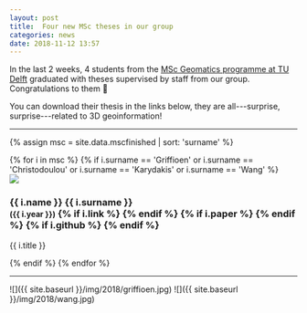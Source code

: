 ```yaml
---
layout: post
title:  Four new MSc theses in our group
categories: news
date: 2018-11-12 13:57
---
```


In the last 2 weeks, 4 students from the [MSc Geomatics programme at TU Delft](http://geomatics.tudelft.nl) graduated with theses supervised by staff from our group.
Congratulations to them 🎉

You can download their thesis in the links below, they are all---surprise, surprise---related to 3D geoinformation!

- - -

{% assign msc = site.data.mscfinished | sort: 'surname' %}

<div class="row">
{% for i in msc %}
{% if i.surname == 'Griffioen' or i.surname == 'Christodoulou' or i.surname == 'Karydakis' or i.surname == 'Wang'  %}
  <div class="col-sm-4 col-md-3">
    <div class="thumbnail">
      <a href="{{ i.link }}"><img src="{{ "/img/msc/" | append: i.image | prepend: site.baseurl }}"/></a>
      <div class="caption">
        <h3>
          {{ i.name }} {{ i.surname }} 
          <br />
          <small>({{ i.year }})</small>
        {% if i.link %}
          <small><a href="{{ i.link }}"><i class="fas fa-book" title="thesis"></i></a></small>
        {% endif %}
        {% if i.paper %}
          <small><a href="{{ i.paper }}"><i class="fas fa-file-text" title="paper"></i></a></small>
        {% endif %}
        {% if i.github %}
          <small><a href="{{ i.github }}"><i class="fab fa-github" title="github"></i></a></small> 
        {% endif %}
        </h3>
        <p>{{ i.title }}</p>
      </div>
    </div>
  </div>
{% endif %}
{% endfor %}
</div>

- - -

![]({{ site.baseurl }}/img/2018/griffioen.jpg)
![]({{ site.baseurl }}/img/2018/wang.jpg)